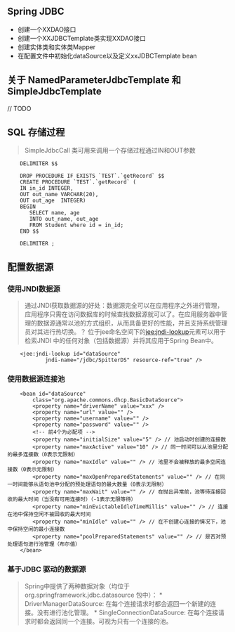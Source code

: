 ## Spring JDBC
* 创建一个XXDAO接口
* 创建一个XXJDBCTemplate类实现XXDAO接口
* 创建实体类和实体类Mapper
* 在配置文件中初始化dataSource以及定义xxJDBCTemplate bean

## 关于 NamedParameterJdbcTemplate 和 SimpleJdbcTemplate
// TODO

## SQL 存储过程
> SimpleJdbcCall 类可用来调用一个存储过程通过IN和OUT参数
```
	DELIMITER $$

	DROP PROCEDURE IF EXISTS `TEST`.`getRecord` $$
	CREATE PROCEDURE `TEST`.`getRecord` (
	IN in_id INTEGER,
	OUT out_name VARCHAR(20),
	OUT out_age  INTEGER)
	BEGIN
	   SELECT name, age
	   INTO out_name, out_age
	   FROM Student where id = in_id;
	END $$

	DELIMITER ;
```

## 配置数据源

### 使用JNDI数据源
> 通过JNDI获取数据源的好处：数据源完全可以在应用程序之外进行管理，应用程序只需在访问数据库的时候查找数据源就可以了。在应用服务器中管理的数据源通常以池的方式组织，从而具备更好的性能，并且支持系统管理员对其进行热切换。？
位于jee命名空间下的<jee:jndi-lookup>元素可以用于检索JNDI 中的任何对象（包括数据源）并将其应用于Spring Bean中。
```
	<jee:jndi-lookup id="dataSource"
			jndi-name="/jdbc/SpitterDS" resource-ref="true" />
```

### 使用数据源连接池
```
	<bean id="dataSource"
		class="org.apache.commons.dhcp.BasicDataSource">
		<property name="driverName" value="xxx" />
		<property name="url" value="" />
		<property name="username" value="" />
		<property name="password" value="" />
		<!-- 前4个为必配项 -->
		<property name="initialSize" value="5" /> // 池启动时创建的连接数
		<property name="maxActive" value="10" /> // 同一时间可以从池里分配的最多连接数（0表示无限制）
		<property name="maxIdle" value="" /> // 池里不会被释放的最多空闲连接数（0表示无限制）
		<property name="maxOpenPreparedStatements" value="" /> // 在同一时间能够从语句池中分配的预处理语句的最大数量（0表示无限制）
		<property name="maxWait" value="" /> // 在抛出异常前，池等待连接回收的最大时间（当没有可用连接时）（-1表示无限等待）
		<property name="minEvictableIdleTimeMillis" value="" /> // 连接在池中保持空闲不被回收的最大时间
		<property name="minIdle" value="" /> // 在不创建心连接的情况下，池中保持空闲的最小连接数
		<property name="poolPreparedStatements" value="" /> // 是否对预处理语句进行池管理（布尔值）
	</bean>
```

### 基于JDBC 驱动的数据源
> Spring中提供了两种数据对象（均位于 org.springframework.jdbc.datasource 包中）：
	* DriverManagerDataSource: 在每个连接请求时都会返回一个新建的连接。没有进行池化管理。
	* SingleConnectionDataSource: 在每个连接请求时都会返回同一个连接。可视为只有一个连接的池。
